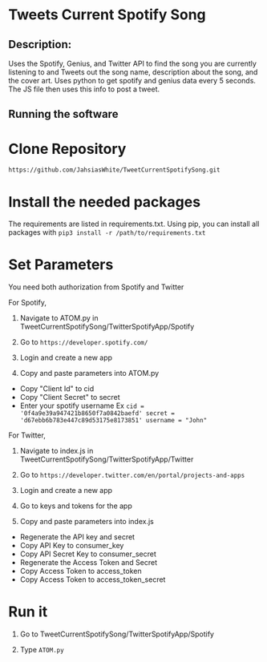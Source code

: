 # Tweets Current Spotify Song


## Description:

Uses the Spotify, Genius, and Twitter API to find the song you are currently listening to and Tweets out the song name, description about the song, and the cover art.
Uses python to get spotify and genius data every 5 seconds. The JS file then uses this info to post a tweet. <br>


## Running the software

# Clone Repository
``https://github.com/JahsiasWhite/TweetCurrentSpotifySong.git``

# Install the needed packages
The requirements are listed in requirements.txt. Using pip, you can install all packages with
``pip3 install -r /path/to/requirements.txt``

# Set Parameters
You need both authorization from Spotify and Twitter

For Spotify,
1. Navigate to ATOM.py in TweetCurrentSpotifySong/TwitterSpotifyApp/Spotify

2. Go to 
``https://developer.spotify.com/``

3. Login and create a new app

4. Copy and paste parameters into ATOM.py
* Copy "Client Id" to cid
* Copy "Client Secret" to secret
* Enter your spotify username
Ex
``cid = '0f4a9e39a947421b8650f7a0842baefd'
secret = 'd67ebb6b783e447c89d53175e8173851'
username = "John"``

For Twitter,
1. Navigate to index.js in TweetCurrentSpotifySong/TwitterSpotifyApp/Twitter

2. Go to 
``https://developer.twitter.com/en/portal/projects-and-apps``

3. Login and create a new app

4. Go to keys and tokens for the app

5. Copy and paste parameters into index.js
* Regenerate the API key and secret
* Copy API Key to consumer_key
* Copy API Secret Key to consumer_secret
* Regenerate the Access Token and Secret
* Copy Access Token to access_token
* Copy Access Token to access_token_secret

# Run it
1. Go to TweetCurrentSpotifySong/TwitterSpotifyApp/Spotify

2. Type
``ATOM.py``
